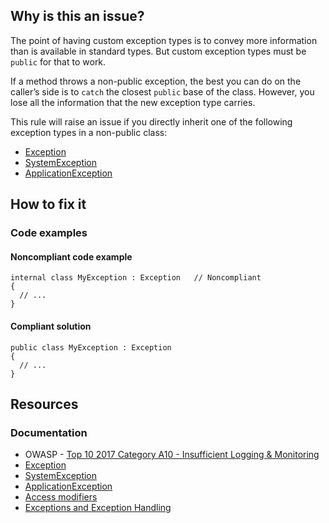 ## Why is this an issue?
 
The point of having custom exception types is to convey more information than is available in standard types. But custom exception types must be `public` for that to work.
 
If a method throws a non-public exception, the best you can do on the caller’s side is to `catch` the closest `public` base of the class. However, you lose all the information that the new exception type carries.
 
This rule will raise an issue if you directly inherit one of the following exception types in a non-public class:
 
- [Exception](https://learn.microsoft.com/en-us/dotnet/api/system.exception)
- [SystemException](https://learn.microsoft.com/en-us/dotnet/api/system.systemexception)
- [ApplicationException](https://learn.microsoft.com/en-us/dotnet/api/system.applicationexception)

## How to fix it
 
### Code examples
 
#### Noncompliant code example

    internal class MyException : Exception   // Noncompliant
    {
      // ...
    }

#### Compliant solution

    public class MyException : Exception
    {
      // ...
    }

## Resources
 
### Documentation

- OWASP - [Top 10 2017 Category A10 -
  Insufficient Logging & Monitoring](https://owasp.org/www-project-top-ten/2017/A10_2017-Insufficient_Logging%2526Monitoring)
- [Exception](https://learn.microsoft.com/en-us/dotnet/api/system.exception)
- [SystemException](https://learn.microsoft.com/en-us/dotnet/api/system.systemexception)
- [ApplicationException](https://learn.microsoft.com/en-us/dotnet/api/system.applicationexception)
- [Access modifiers](https://learn.microsoft.com/en-us/dotnet/csharp/programming-guide/classes-and-structs/access-modifiers)
- [Exceptions and Exception Handling](https://learn.microsoft.com/en-us/dotnet/csharp/fundamentals/exceptions)